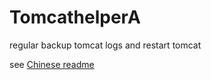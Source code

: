 # TomcathelperA
regular backup tomcat logs and restart tomcat

see [Chinese readme](TomcathelperA.README.ZH_CN.md "Chinese readme")
